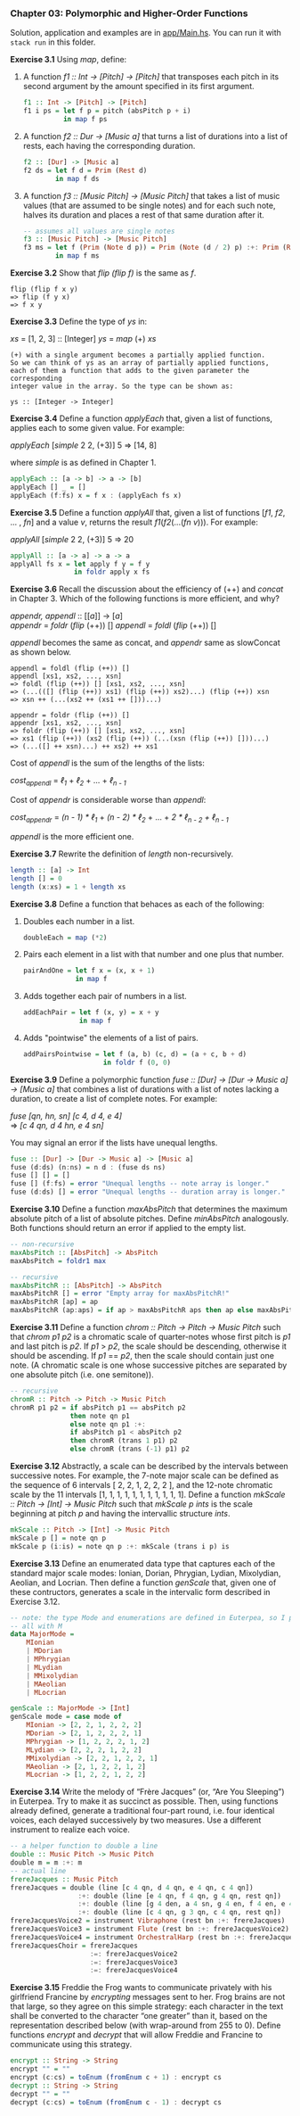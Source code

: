 ### Chapter 03: Polymorphic and Higher-Order Functions

Solution, application and examples are in [app/Main.hs](./app/Main.hs). You can run it with `stack run` in this folder.

**Exercise 3.1** Using _map_, define:

1. A function _f1 :: Int -> [Pitch] -> [Pitch]_ that transposes each pitch in its second argument by the amount specified in its first argument.

    ```haskell
    f1 :: Int -> [Pitch] -> [Pitch]
    f1 i ps = let f p = pitch (absPitch p + i)
              in map f ps
    ```

2. A function _f2 :: Dur -> [Music a]_ that turns a list of durations into a list of rests, each having the corresponding duration.

    ```haskell
    f2 :: [Dur] -> [Music a]
    f2 ds = let f d = Prim (Rest d)
            in map f ds
    ```

3. A function _f3 :: [Music Pitch] -> [Music Pitch]_ that takes a list of music values (that are assumed to be single notes) and for each such note, halves its duration and places a rest of that same duration after it.

    ```haskell
    -- assumes all values are single notes
    f3 :: [Music Pitch] -> [Music Pitch]
    f3 ms = let f (Prim (Note d p)) = Prim (Note (d / 2) p) :+: Prim (Rest (d / 2))
            in map f ms
    ```

**Exercise 3.2** Show that _flip (flip f)_ is the same as _f_.

```
flip (flip f x y)
=> flip (f y x)
=> f x y
```

**Exercise 3.3** Define the type of _ys_ in:

_xs_ = [1, 2, 3] :: [Integer]
_ys_ = _map_ (+) _xs_

```
(+) with a single argument becomes a partially applied function.
So we can think of ys as an array of partially applied functions,
each of them a function that adds to the given parameter the corresponding
integer value in the array. So the type can be shown as:

ys :: [Integer -> Integer]
```

**Exercise 3.4** Define a function _applyEach_ that, given a list of functions, applies each to some given value. For example:

_applyEach_ [_simple_ 2 2, (+3)] 5 => [14, 8]

where _simple_ is as defined in Chapter 1.

```haskell
applyEach :: [a -> b] -> a -> [b]
applyEach [] _ = []
applyEach (f:fs) x = f x : (applyEach fs x)
```

**Exercise 3.5** Define a function _applyAll_ that, given a list of functions [_f1_, _f2_, ... , _fn_] and a value _v_, returns the result _f1_(_f2_(...(_fn v_))). For example:

_applyAll_ [_simple_ 2 2, (+3)] 5 => 20

```haskell
applyAll :: [a -> a] -> a -> a
applyAll fs x = let apply f y = f y
                in foldr apply x fs
```

**Exercise 3.6** Recall the discussion about the efficiency of (++) and _concat_ in Chapter 3. Which of the following functions is more efficient, and why?

_appendr, appendl_ :: \[\[_a_\]\] -> \[_a_\]\
_appendr_ = _foldr_ (_flip_ (++)) []
_appendl_ = _foldl_ (_flip_ (++)) []

_appendl_ becomes the same as concat, and _appendr_ same as slowConcat as shown below.

```
appendl = foldl (flip (++)) []
appendl [xs1, xs2, ..., xsn]
=> foldl (flip (++)) [] [xs1, xs2, ..., xsn]
=> (...(([] (flip (++)) xs1) (flip (++)) xs2)...) (flip (++)) xsn
=> xsn ++ (...(xs2 ++ (xs1 ++ []))...)

appendr = foldr (flip (++)) []
appendr [xs1, xs2, ..., xsn]
=> foldr (flip (++)) [] [xs1, xs2, ..., xsn]
=> xs1 (flip (++)) (xs2 (flip (++)) (...(xsn (flip (++)) []))...)
=> (...([] ++ xsn)...) ++ xs2) ++ xs1
```

Cost of _appendl_ is the sum of the lengths of the lists:

_cost<sub>appendl</sub>_ = _ℓ<sub>1</sub>_ + _ℓ<sub>2</sub>_ + ... + _ℓ<sub>n - 1</sub>_

Cost of _appendr_ is considerable worse than _appendl_:

_cost<sub>appendr</sub>_ = _(n - 1) \* ℓ<sub>1</sub>_ + _(n - 2) \* ℓ<sub>2</sub>_ + ... + _2 \* ℓ<sub>n - 2</sub> + ℓ<sub>n - 1</sub>_

_appendl_ is the more efficient one.

**Exercise 3.7** Rewrite the definition of _length_ non-recursively.

```haskell
length :: [a] -> Int
length [] = 0
length (x:xs) = 1 + length xs
```

**Exercise 3.8** Define a function that behaces as each of the following:

1. Doubles each number in a list.

    ```haskell
    doubleEach = map (*2)
    ```

2. Pairs each element in a list with that number and one plus that number.

    ```haskell
    pairAndOne = let f x = (x, x + 1)
                 in map f
    ```

3. Adds together each pair of numbers in a list.

    ```haskell
    addEachPair = let f (x, y) = x + y
                  in map f
    ```

4. Adds "pointwise" the elements of a list of pairs.

    ```haskell
    addPairsPointwise = let f (a, b) (c, d) = (a + c, b + d)
                        in foldr f (0, 0)
    ```

**Exercise 3.9** Define a polymorphic function _fuse :: [Dur] -> [Dur -> Music a] -> [Music a]_ that combines a list of durations with a list of notes lacking a duration, to create a list of complete notes. For example:

_fuse [qn, hn, sn] [c 4, d 4, e 4]_\
=> _[c 4 qn, d 4 hn, e 4 sn]_

You may signal an error if the lists have unequal lengths.

```haskell
fuse :: [Dur] -> [Dur -> Music a] -> [Music a]
fuse (d:ds) (n:ns) = n d : (fuse ds ns)
fuse [] [] = []
fuse [] (f:fs) = error "Unequal lengths -- note array is longer."
fuse (d:ds) [] = error "Unequal lengths -- duration array is longer."
```

**Exercise 3.10** Define a function _maxAbsPitch_ that determines the maximum absolute pitch of a list of absolute pitches. Define _minAbsPitch_ analogously. Both functions should return an error if applied to the empty list.

```haskell
-- non-recursive
maxAbsPitch :: [AbsPitch] -> AbsPitch
maxAbsPitch = foldr1 max

-- recursive
maxAbsPitchR :: [AbsPitch] -> AbsPitch
maxAbsPitchR [] = error "Empty array for maxAbsPitchR!"
maxAbsPitchR [ap] = ap
maxAbsPitchR (ap:aps) = if ap > maxAbsPitchR aps then ap else maxAbsPitchR aps
```

**Exercise 3.11** Define a function _chrom :: Pitch -> Pitch -> Music Pitch_ such that _chrom p1 p2_ is a chromatic scale of quarter-notes whose first pitch is _p1_ and last pitch is _p2_. If _p1_ > _p2_, the scale should be descending, otherwise it should be ascending. If _p1_ == _p2_, then the scale should contain just one note. (A chromatic scale is one whose successive pitches are separated by one absolute pitch (i.e. one semitone)).

```haskell
-- recursive
chromR :: Pitch -> Pitch -> Music Pitch
chromR p1 p2 = if absPitch p1 == absPitch p2
               then note qn p1
               else note qn p1 :+:
               if absPitch p1 < absPitch p2
               then chromR (trans 1 p1) p2
               else chromR (trans (-1) p1) p2
```

**Exercise 3.12** Abstractly, a scale can be described by the intervals between successive notes. For example, the 7-note major scale can be defined as the sequence of 6 intervals [ 2, 2, 1, 2, 2, 2 ], and the 12-note chromatic scale by the 11 intervals [1, 1, 1, 1, 1, 1, 1, 1, 1, 1, 1]. Define a function _mkScale :: Pitch -> [Int] -> Music Pitch_ such that _mkScale p ints_ is the scale beginning at pitch _p_ and having the intervallic structure _ints_.

```haskell
mkScale :: Pitch -> [Int] -> Music Pitch
mkScale p [] = note qn p
mkScale p (i:is) = note qn p :+: mkScale (trans i p) is
```

**Exercise 3.13** Define an enumerated data type that captures each of the standard major scale modes: Ionian, Dorian, Phrygian, Lydian, Mixolydian, Aeolian, and Locrian. Then define a function _genScale_ that, given one of these contructors, generates a scale in the intervalic form described in Exercise 3.12.

```haskell
-- note: the type Mode and enumerations are defined in Euterpea, so I prefix
-- all with M
data MajorMode =
    MIonian
    | MDorian
    | MPhrygian
    | MLydian
    | MMixolydian
    | MAeolian
    | MLocrian

genScale :: MajorMode -> [Int]
genScale mode = case mode of
    MIonian -> [2, 2, 1, 2, 2, 2]
    MDorian -> [2, 1, 2, 2, 2, 1]
    MPhrygian -> [1, 2, 2, 2, 1, 2]
    MLydian -> [2, 2, 2, 1, 2, 2]
    MMixolydian -> [2, 2, 1, 2, 2, 1]
    MAeolian -> [2, 1, 2, 2, 1, 2]
    MLocrian -> [1, 2, 2, 1, 2, 2]
```

**Exercise 3.14** Write the melody of “Frère Jacques” (or, “Are You Sleeping”) in Euterpea. Try to make it as succinct as possible. Then, using functions already defined, generate a traditional four-part round, i.e. four identical voices, each delayed successively by two measures. Use a different instrument to realize each voice.

```haskell
-- a helper function to double a line
double :: Music Pitch -> Music Pitch
double m = m :+: m
-- actual line
frereJacques :: Music Pitch
frereJacques = double (line [c 4 qn, d 4 qn, e 4 qn, c 4 qn])
                 :+: double (line [e 4 qn, f 4 qn, g 4 qn, rest qn])
                 :+: double (line [g 4 den, a 4 sn, g 4 en, f 4 en, e 4 qn, c 4 qn])
                 :+: double (line [c 4 qn, g 3 qn, c 4 qn, rest qn])
frereJacquesVoice2 = instrument Vibraphone (rest bn :+: frereJacques)
frereJacquesVoice3 = instrument Flute (rest bn :+: frereJacquesVoice2)
frereJacquesVoice4 = instrument OrchestralHarp (rest bn :+: frereJacquesVoice3)
frereJacquesChoir = frereJacques
                    :=: frereJacquesVoice2
                    :=: frereJacquesVoice3
                    :=: frereJacquesVoice4
```

**Exercise 3.15** Freddie the Frog wants to communicate privately with his girlfriend Francine by _encrypting_ messages sent to her. Frog brains are not that large, so they agree on this simple strategy: each character in the text shall be converted to the character “one greater” than it, based on the representation described below (with wrap-around from 255 to 0). Define functions _encrypt_ and _decrypt_ that will allow Freddie and Francine to communicate using this strategy.

```haskell
encrypt :: String -> String
encrypt "" = ""
encrypt (c:cs) = toEnum (fromEnum c + 1) : encrypt cs
decrypt :: String -> String
decrypt "" = ""
decrypt (c:cs) = toEnum (fromEnum c - 1) : decrypt cs
```
